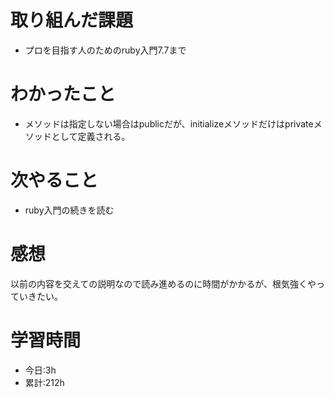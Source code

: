 # 取り組んだ課題
- プロを目指す人のためのruby入門7.7まで

# わかったこと
- メソッドは指定しない場合はpublicだが、initializeメソッドだけはprivateメソッドとして定義される。

# 次やること
- ruby入門の続きを読む

# 感想
以前の内容を交えての説明なので読み進めるのに時間がかかるが、根気強くやっていきたい。

# 学習時間
- 今日:3h
- 累計:212h